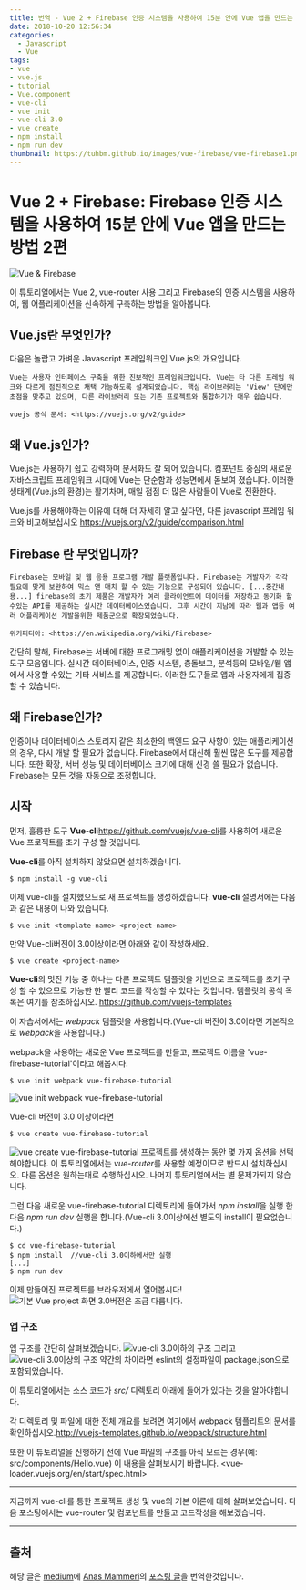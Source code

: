 ```yaml
---
title: 번역 - Vue 2 + Firebase 인증 시스템을 사용하여 15분 안에 Vue 앱을 만드는 방법 1편
date: 2018-10-20 12:56:34
categories:
  - Javascript
  - Vue
tags:
- vue
- vue.js
- tutorial
- Vue.component
- vue-cli
- vue init
- vue-cli 3.0
- vue create
- npm install
- npm run dev
thumbnail: https://tuhbm.github.io/images/vue-firebase/vue-firebase1.png
---
```


# Vue 2 + Firebase: Firebase 인증 시스템을 사용하여 15분 안에 Vue 앱을 만드는 방법 2편
![Vue & Firebase](https://tuhbm.github.io/images/vue-firebase/vue-firebase1.png)

이 튜토리얼에서는 Vue 2, vue-router 사용 그리고 Firebase의 인증 시스템을 사용하여,
웹 어플리케이션을 신속하게 구축하는 방법을 알아봅니다.

## Vue.js란 무엇인가?

다음은 놀랍고 가벼운 Javascript 프레임워크인 Vue.js의 개요입니다.

```text
Vue는 사용자 인터페이스 구축을 위한 진보적인 프레임워크입니다. Vue는 타 다른 프레임 워크와 다르게 점진적으로 채택 가능하도록 설계되었습니다. 핵심 라이브러리는 'View' 단에만 초점을 맞추고 있으며, 다른 라이브러리 또는 기존 프로젝트와 통합하기가 매우 쉽습니다.

vuejs 공식 문서: <https://vuejs.org/v2/guide>

```
<!-- more -->
## 왜 Vue.js인가?

Vue.js는 사용하기 쉽고 강력하며 문서화도 잘 되어 있습니다. 컴포넌트 중심의 새로운 자바스크립트 프레임워크 시대에 Vue는 단순함과 성능면에서 돋보여 졌습니다. 이러한 생태계(Vue.js의 환경)는 활기차며, 매일 점점 더 많은 사람들이 Vue로 전환한다.

Vue.js를 사용해야하는 이유에 대해 더 자세히 알고 싶다면, 다른 javascript 프레임 워크와 비교해보십시오 <https://vuejs.org/v2/guide/comparison.html>

## Firebase 란 무엇입니까?

```text
Firebase는 모바일 및 웹 응용 프로그램 개발 플랫폼입니다. Firebase는 개발자가 각각 필요에 맞게 보완하여 믹스 앤 매치 할 수 있는 기능으로 구성되어 있습니다. [...중간내용...] firebase의 초기 제품은 개발자가 여러 클라이언트에 데이터를 저장하고 동기화 할 수있는 API를 제공하는 실시간 데이터베이스였습니다. 그후 시간이 지남에 따라 웹과 앱등 여러 어플리케이션 개발을위한 제품군으로 확장되었습니다.

위키피디아: <https://en.wikipedia.org/wiki/Firebase>
```

간단히 말해, Firebase는 서버에 대한 프로그래밍 없이 애플리케이션을 개발할 수 있는 도구 모음입니다. 실시간 데이터베이스, 인증 시스템, 충돌보고, 분석등의 모바일/웹 앱에서 사용할 수있는 기타 서비스를 제공합니다. 이러한 도구들로 앱과 사용자에게 집중할 수 있습니다.

## 왜 Firebase인가?

인증이나 데이터베이스 스토리지 같은 최소한의 백엔드 요구 사항이 있는 애플리케이션의 경우, 다시 개발 할 필요가 없습니다. Firebase에서 대신해 훨씬 많은 도구를 제공합니다. 또한 확장, 서버 성능 및 데이터베이스 크기에 대해 신경 쓸 필요가 없습니다. Firebase는 모든 것을 자동으로 조정합니다.

## 시작

먼저, 훌륭한 도구 **Vue-cli**<https://github.com/vuejs/vue-cli>를 사용하여 새로운 Vue 프로젝트를 초기 구성 할 것입니다.

**Vue-cli**를 아직 설치하지 않았으면 설치하겠습니다.
```commandline
$ npm install -g vue-cli
```

이제 vue-cli를 설치했으므로 새 프로젝트를 생성하겠습니다. **vue-cli** 설명서에는 다음과 같은 내용이 나와 있습니다.
```commandline
$ vue init <template-name> <project-name>
```
만약 Vue-cli버전이 3.0이상이라면 아래와 같이 작성하세요. 
```commandline
$ vue create <project-name>
```
**Vue-cli**의 멋진 기능 중 하나는 다른 프로젝트 템플릿을 기반으로 프로젝트를 초기 구성 할 수 있으므로 가능한 한 빨리 코드를 작성할 수 있다는 것입니다. 
템플릿의 공식 목록은 여기를 참조하십시오. <https://github.com/vuejs-templates>


이 자습서에서는 *webpack* 템플릿을 사용합니다.(Vue-cli 버전이 3.0이라면 기본적으로 *webpack*을 사용합니다.)

webpack을 사용하는 새로운 Vue 프로젝트를 만들고, 프로젝트 이름을 'vue-firebase-tutorial'이라고 해봅시다.
```commandline
$ vue init webpack vue-firebase-tutorial
```
![vue init webpack vue-firebase-tutorial](https://tuhbm.github.io/images/vue-firebase/vue-firebase2.png)

Vue-cli 버전이 3.0 이상이라면

```commandline
$ vue create vue-firebase-tutorial
```
![vue create vue-firebase-tutorial](https://tuhbm.github.io/images/vue-firebase/vue-firebase3.jpg)
프로젝트를 생성하는 동안 몇 가지 옵션을 선택해야합니다. 이 튜토리얼에서는 *vue-router*를 사용할 예정이므로 반드시 설치하십시오.
다른 옵션은 원하는대로 수행하십시오. 나머지 튜토리얼에서는 별 문제가되지 않습니다.

그런 다음 새로운 vue-firebase-tutorial 디렉토리에 들어가서 *npm install*을 실행 한 다음 *npm run dev* 실행을 합니다.(Vue-cli 3.0이상에선 별도의 install이 필요없습니다.)

```commandline
$ cd vue-firebase-tutorial
$ npm install  //vue-cli 3.0이하에서만 실행
[...]
$ npm run dev
```
이제 만들어진 프로젝트를 브라우저에서 열어봅시다!
![기본 Vue project 화면 3.0버전은 조금 다릅니다.](https://tuhbm.github.io/images/vue-firebase/vue-firebase4.png)

### 앱 구조

앱 구조를 간단히 살펴보겠습니다.
![vue-cli 3.0이하의 구조](https://tuhbm.github.io/images/vue-firebase/vue-firebase5.jpg)
그리고
![vue-cli 3.0이상의 구조](https://tuhbm.github.io/images/vue-firebase/vue-firebase6.png)
약간의 차이라면 eslint의 설정파일이 package.json으로 포함되었습니다.

이 튜토리얼에서는 소스 코드가 *src/* 디렉토리 아래에 들어가 있다는 것을 알아야합니다.

각 디렉토리 및 파일에 대한 전체 개요를 보려면 여기에서 webpack 템플리트의 문서를 확인하십시오.<http://vuejs-templates.github.io/webpack/structure.html>

또한 이 튜토리얼을 진행하기 전에 Vue 파일의 구조를 아직 모르는 경우(예: src/components/Hello.vue) 이 내용을 살펴보시기 바랍니다.
<vue-loader.vuejs.org/en/start/spec.html>

*******
지금까지 vue-cli를 통한 프로젝트 생성 및 vue의 기본 이론에 대해 살펴보았습니다.
다음 포스팅에서는 vue-router 및 컴포넌트를 만들고 코드작성을 해보겠습니다.

*******
## 출처
해당 글은 [medium](https://medium.com/)에 [Anas Mammeri](https://medium.com/@anas.mammeri)의 [포스팅 글](https://medium.com/@anas.mammeri/vue-2-firebase-how-to-build-a-vue-app-with-firebase-authentication-system-in-15-minutes-fdce6f289c3c)을 번역한것입니다.

